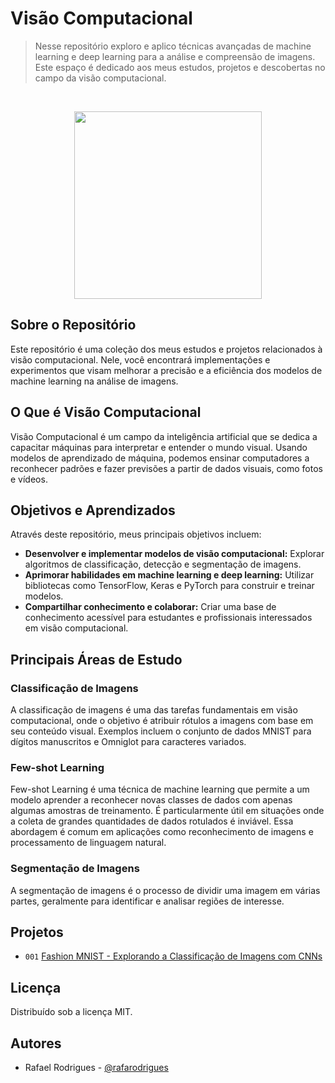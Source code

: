# Visão Computacional

> Nesse repositório exploro e aplico técnicas avançadas de machine learning e deep learning para a análise e compreensão de imagens. Este espaço é dedicado aos meus estudos, projetos e descobertas no campo da visão computacional.

</br> <div align="center"> <img src="https://external-content.duckduckgo.com/iu/?u=https%3A%2F%2Fkajabi-storefronts-production.kajabi-cdn.com%2Fkajabi-storefronts-production%2Ffile-uploads%2Fblogs%2F22606%2Fimages%2Fe2d450-1f8c-e71-2316-f27bc3f8622_TheGioiMayChu-Blog-Computer-Vision.jpeg&f=1&nofb=1&ipt=5053f41e946fe6bedb1d3680009b7f15ea4f766e15723b90c72d53d5a4fe56e6&ipo=images" width="300"> </div>

## Sobre o Repositório

Este repositório é uma coleção dos meus estudos e projetos relacionados à visão computacional. Nele, você encontrará implementações e experimentos que visam melhorar a precisão e a eficiência dos modelos de machine learning na análise de imagens.

## O Que é Visão Computacional

Visão Computacional é um campo da inteligência artificial que se dedica a capacitar máquinas para interpretar e entender o mundo visual. Usando modelos de aprendizado de máquina, podemos ensinar computadores a reconhecer padrões e fazer previsões a partir de dados visuais, como fotos e vídeos.

## Objetivos e Aprendizados

Através deste repositório, meus principais objetivos incluem:

- **Desenvolver e implementar modelos de visão computacional:** Explorar algoritmos de classificação, detecção e segmentação de imagens.
- **Aprimorar habilidades em machine learning e deep learning:** Utilizar bibliotecas como TensorFlow, Keras e PyTorch para construir e treinar modelos.
- **Compartilhar conhecimento e colaborar:** Criar uma base de conhecimento acessível para estudantes e profissionais interessados em visão computacional.

## Principais Áreas de Estudo

### Classificação de Imagens

A classificação de imagens é uma das tarefas fundamentais em visão computacional, onde o objetivo é atribuir rótulos a imagens com base em seu conteúdo visual. Exemplos incluem o conjunto de dados MNIST para dígitos manuscritos e Omniglot para caracteres variados.

### Few-shot Learning

Few-shot Learning é uma técnica de machine learning que permite a um modelo aprender a reconhecer novas classes de dados com apenas algumas amostras de treinamento. É particularmente útil em situações onde a coleta de grandes quantidades de dados rotulados é inviável. Essa abordagem é comum em aplicações como reconhecimento de imagens e processamento de linguagem natural.

### Segmentação de Imagens

A segmentação de imagens é o processo de dividir uma imagem em várias partes, geralmente para identificar e analisar regiões de interesse. 

## Projetos

* `001` <a href="https://github.com/rafarodrigues/visao-computacional/tree/main/Classifica%C3%A7%C3%A3o%20-%20CNN%20Fashion%20MNIST" target="_blank">Fashion MNIST - Explorando a Classificação de Imagens com CNNs</a>

## Licença

Distribuído sob a licença MIT.

## Autores

- Rafael Rodrigues - [@rafarodrigues](https://github.com/rafarodrigues)

